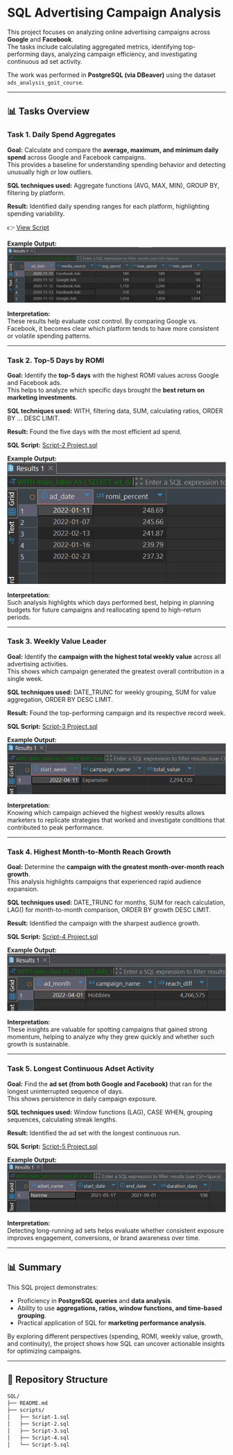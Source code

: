 # SQL Advertising Campaign Analysis  

This project focuses on analyzing online advertising campaigns across **Google** and **Facebook**.  
The tasks include calculating aggregated metrics, identifying top-performing days, analyzing campaign efficiency, and investigating continuous ad set activity.  

The work was performed in **PostgreSQL (via DBeaver)** using the dataset `ads_analysis_goit_course`.  

---

## 📊 Tasks Overview

### Task 1. Daily Spend Aggregates  

**Goal:** Calculate and compare the **average, maximum, and minimum daily spend** across Google and Facebook campaigns.  
This provides a baseline for understanding spending behavior and detecting unusually high or low outliers.  

**SQL techniques used:** Aggregate functions (AVG, MAX, MIN), GROUP BY, filtering by platform.  

**Result:** Identified daily spending ranges for each platform, highlighting spending variability.  

👉 [View Script](./scripts/Script-1.sql)

**Example Output:**  
![Daily Spend Aggregates](./assets/task1_output.png)  

**Interpretation:**  
These results help evaluate cost control. By comparing Google vs. Facebook, it becomes clear which platform tends to have more consistent or volatile spending patterns.  

---

### Task 2. Top-5 Days by ROMI  

**Goal:** Identify the **top-5 days** with the highest ROMI values across Google and Facebook ads.  
This helps to analyze which specific days brought the **best return on marketing investments**.  

**SQL techniques used:** WITH, filtering data, SUM, calculating ratios, ORDER BY ... DESC LIMIT.  

**Result:** Found the five days with the most efficient ad spend.  

**SQL Script:** [Script-2 Project.sql](./Script-2%20Project.sql)  

**Example Output:**  
![Top-5 ROMI](./assets/task2_output.png)  

**Interpretation:**  
Such analysis highlights which days performed best, helping in planning budgets for future campaigns and reallocating spend to high-return periods.  

---

### Task 3. Weekly Value Leader  

**Goal:** Identify the **campaign with the highest total weekly value** across all advertising activities.  
This shows which campaign generated the greatest overall contribution in a single week.  

**SQL techniques used:** DATE_TRUNC for weekly grouping, SUM for value aggregation, ORDER BY DESC LIMIT.  

**Result:** Found the top-performing campaign and its respective record week.  

**SQL Script:** [Script-3 Project.sql](./Script-3%20Project.sql)  

**Example Output:**  
![Weekly Value Leader](./assets/task3_output.png)  

**Interpretation:**  
Knowing which campaign achieved the highest weekly results allows marketers to replicate strategies that worked and investigate conditions that contributed to peak performance.  

---

### Task 4. Highest Month-to-Month Reach Growth  

**Goal:** Determine the **campaign with the greatest month-over-month reach growth**.  
This analysis highlights campaigns that experienced rapid audience expansion.  

**SQL techniques used:** DATE_TRUNC for months, SUM for reach calculation, LAG() for month-to-month comparison, ORDER BY growth DESC LIMIT.  

**Result:** Identified the campaign with the sharpest audience growth.  

**SQL Script:** [Script-4 Project.sql](./Script-4%20Project.sql)  

**Example Output:**  
![MoM Reach Growth](./assets/task4_output.png)  

**Interpretation:**  
These insights are valuable for spotting campaigns that gained strong momentum, helping to analyze why they grew quickly and whether such growth is sustainable.  

---

### Task 5. Longest Continuous Adset Activity  

**Goal:** Find the **ad set (from both Google and Facebook)** that ran for the longest uninterrupted sequence of days.  
This shows persistence in daily campaign exposure.  

**SQL techniques used:** Window functions (LAG), CASE WHEN, grouping sequences, calculating streak lengths.  

**Result:** Identified the ad set with the longest continuous run.  

**SQL Script:** [Script-5 Project.sql](./Script-5%20Project.sql)  

**Example Output:**  
![Longest Continuous Adset](./assets/task5_output.png)  

**Interpretation:**  
Detecting long-running ad sets helps evaluate whether consistent exposure improves engagement, conversions, or brand awareness over time.  

---

## 📊 Summary  

This SQL project demonstrates:  
- Proficiency in **PostgreSQL queries** and **data analysis**.  
- Ability to use **aggregations, ratios, window functions, and time-based grouping**.  
- Practical application of SQL for **marketing performance analysis**.  

By exploring different perspectives (spending, ROMI, weekly value, growth, and continuity), the project shows how SQL can uncover actionable insights for optimizing campaigns.  

---

## 📂 Repository Structure

```
SQL/
├── README.md
├── scripts/
│   ├── Script-1.sql
│   ├── Script-2.sql
│   ├── Script-3.sql
│   ├── Script-4.sql
│   └── Script-5.sql

```

